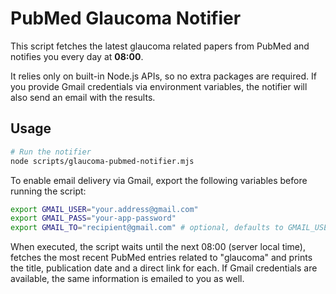 # PubMed Glaucoma Notifier

This script fetches the latest glaucoma related papers from PubMed and notifies
you every day at **08:00**.

It relies only on built-in Node.js APIs, so no extra packages are required.  If
you provide Gmail credentials via environment variables, the notifier will also
send an email with the results.

## Usage

```bash
# Run the notifier
node scripts/glaucoma-pubmed-notifier.mjs
```

To enable email delivery via Gmail, export the following variables before
running the script:

```bash
export GMAIL_USER="your.address@gmail.com"
export GMAIL_PASS="your-app-password"
export GMAIL_TO="recipient@gmail.com" # optional, defaults to GMAIL_USER
```

When executed, the script waits until the next 08:00 (server local time),
fetches the most recent PubMed entries related to "glaucoma" and prints the
title, publication date and a direct link for each. If Gmail credentials are
available, the same information is emailed to you as well.
